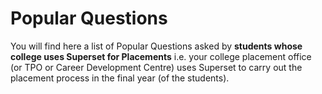 # Popular Questions

You will find here a list of Popular Questions asked by **students whose college uses Superset for Placements** i.e. your college placement office \(or TPO or Career Development Centre\) uses Superset to carry out the placement process in the final year \(of the students\). 

